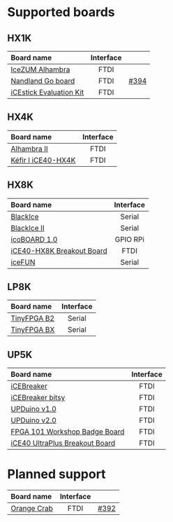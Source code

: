 # Supported boards

## HX1K

| Board name | Interface | |
|:-|:-:|:-|
| [IceZUM Alhambra](https://github.com/FPGAwars/icezum) | FTDI | |
| [Nandland Go board](https://www.nandland.com/goboard/introduction.html) | FTDI | [#394](https://github.com/FPGAwars/icestudio/issues/394) |
| [iCEstick Evaluation Kit](http://www.latticesemi.com/icestick) | FTDI | |

## HX4K

| Board name | Interface |
|:-|:-:|
| [Alhambra II](https://github.com/FPGAwars/Alhambra-II-FPGA) | FTDI |
| [Kéfir I iCE40-HX4K](http://fpgalibre.sourceforge.net/Kefir/) | FTDI |

## HX8K

| Board name | Interface |
|:-|:-:|
| [BlackIce](https://hackaday.io/project/12930-blackice-low-cost-open-hardware-fpga-dev-board) | Serial |
| [BlackIce II](https://github.com/mystorm-org/BlackIce-II) | Serial |
| [icoBOARD 1.0](http://icoboard.org/about-icoboard.html) | GPIO RPi |
| [iCE40-HX8K Breakout Board](http://www.latticesemi.com/Products/DevelopmentBoardsAndKits/iCE40HX8KBreakoutBoard) | FTDI |
| [iceFUN](https://www.robot-electronics.co.uk/icefun.html) | Serial |

## LP8K

| Board name | Interface |
|:-|:-:|
| [TinyFPGA B2](https://tinyfpga.com/b-series-guide.html) | Serial |
| [TinyFPGA BX](https://tinyfpga.com/bx/guide.html) | Serial |

## UP5K

| Board name | Interface |
|:-|:-:|
| [iCEBreaker](https://github.com/icebreaker-fpga/icebreaker) | FTDI |
| [iCEBreaker bitsy](https://github.com/icebreaker-fpga/icebreaker) | FTDI |
| [UPDuino v1.0](http://gnarlygrey.atspace.cc/development-platform.html#upduino) | FTDI |
| [UPDuino v2.0](http://gnarlygrey.atspace.cc/development-platform.html#upduino_v2l) | FTDI |
| [FPGA 101 Workshop Badge Board](https://github.com/mmicko/workshop_badge) | FTDI |
| [iCE40 UltraPlus Breakout Board](http://www.latticesemi.com/en/Products/DevelopmentBoardsAndKits/iCE40UltraPlusBreakoutBoard) | FTDI |

# Planned support

| Board name | Interface | |
|:-|:-:|:-|
| [Orange Crab](https://github.com/gregdavill/OrangeCrab) | FTDI | [#392](https://github.com/FPGAwars/icestudio/issues/392) |
